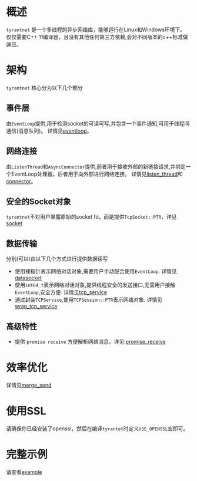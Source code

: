 # 概述
`tyrantnet` 是一个多线程的异步网络库，能够运行在Linux和Windows环境下。
仅仅需要C++ 11编译器，且没有其他任何第三方依赖,会对不同版本的c++标准做适应。

# 架构
`tyrantnet` 核心分为以下几个部分
## 事件层
  由`EventLoop`提供,用于检测socket的可读可写,并包含一个事件通知,可用于线程间通信(消息队列)。
  详情见[eventloop](https://github.com/tyrantZhao/tyrantnet/blob/master/docs/eventloop.zh-cn.md)。
## 网络连接
  由`ListenThread`和`AsyncConnector`提供,前者用于接收外部的新链接请求,并绑定一个EventLoop处理器，后者用于向外部进行网络连接。
  详情见[listen_thread](https://github.com/tyrantZhao/tyrantnet/blob/master/docs/listen_thread.zh-cn.md)和[connector](https://github.com/tyrantZhao/tyrantnet/blob/master/docs/connector.zh-cn.md)。

## 安全的Socket对象
`tyrantnet`不对用户暴露原始的socket fd，而是提供`TcpSocket::PTR`，详见[socket](https://github.com/tyrantZhao/tyrantnet/blob/master/docs/socket.zh-cn.md)

## 数据传输
分别(可以)由以下几个方式进行提供数据读写

- 使用裸指针表示网络对话对象,需要用户手动配合使用`EventLoop`.
  详情见[datasocket](https://github.com/tyrantZhao/tyrantnet/blob/master/docs/datasocket.zh-cn.md)
- 使用`int64_t`表示网络对话对象,提供线程安全的发送接口,无需用户接触`EventLoop`,安全方便.
  详情见[tcp_service](https://github.com/tyrantZhao/tyrantnet/blob/master/docs/tcp_service.zh-cn.md)
- 通过封装`TCPService`,使用`TCPSession::PTR`表示网络对象.
  详情见[wrap_tcp_service](https://github.com/tyrantZhao/tyrantnet/blob/master/docs/wrap_tcp_service.zh-cn.md)

## 高级特性
- 提供 `promise receive` 方便解析网络消息，详见:[promise_receive](https://github.com/tyrantZhao/tyrantnet/blob/master/docs/promise_receive.zh-cn.md)

# 效率优化
  详情见[merge_send](https://github.com/tyrantZhao/tyrantnet/blob/master/docs/merge_send.zh-cn.md)

# 使用SSL
请确保你已经安装了openssl，然后在编译`tyrantet`时定义`USE_OPENSSL`宏即可。

# 完整示例
请查看[example](https://github.com/tyrantZhao/tyrantnet/tree/master/example)
